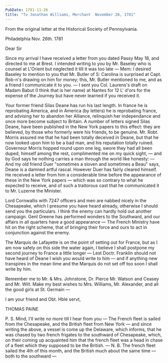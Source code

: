 ```yaml
---
PubDate: 1781-11-26
title: "To Jonathan Williams, Merchant  November 26, 1781"
---
```


   From the original letter at the Historical Society of Pennsylvania.

   Philadelphia Nov. 26th. 1781

   Dear Sir

   Since my arrival I have received a letter from you dated Passy May 18, and
   directed to me at Brest. I intended writing to you by Mr. Baseley who is
   counsel at L'Orient but neglected it till it was too late &mdash; Mem: I desired
   Baseley to mention to you that Mr. Butler of S: Carolina is surprised at
   Capt. Rob-n's drawing on him for money; this, Mr. Butler mentioned to me,
   and as a friend I communicate it to you. &mdash; I sent you Col. Laurens's draft on
   Madam Babut (I think that is her name) at Nantes for 12 L' d'ors for the
   expense of the Journey but have never learned if you received it.

   Your former friend Silas Deane has run his last length. In france he is
   reprobating America, and in America (by letters) he is reprobating france,
   and advising her to abandon her Alliance, relinquish her independance and
   once more become subject to Britain. A number of letters signed Silas
   Deane, have been published in the New York papers to this effect: they are
   believed, by those who formerly were his friends, to be genuine. Mr. Robt.
   Morris assured me that he had been totally deceived in Deane, but that he
   now looked upon him to be a bad man, and his reputation totally ruined.
   Governeur Morris hopped round upon one leg, swore they had all been
   duped, himself among the rest, complimented me on my quick sight, &mdash; and by
   God says he nothing carries a man through the world like honesty: &mdash; And my
   old friend Duer "sometimes a sloven and sometimes a Beau" says, Deane is
   a damned artful rascal. However Duer has fairly cleared himself. He
   received a letter from him a considerable time before the appearance of
   these in the New York papers &mdash; which was so contrary to what he expected to
   receive, and of such a traitorous cast that he communicated it to Mr.
   Luzerne the Minister.

   Lord Cornwallis with 7247 officers and men are nabbed nicely in the
   Chesapeake, which I presume you have heard already, otherwise I should
   send you the particulars. I think the enemy can hardly hold out another
   campaign. Genl Greene has performed wonders to the Southward, and our
   affairs in all quarters have a good appearance &mdash; The French Ministry have
   hit on the right scheme, that of bringing their force and ours to act in
   conjunction against the enemy.

   The Marquis de Lafayette is on the point of setting out for France, but as
   I am now safely on this side the water again, I believe I shall postpone
   my second journey to France a little longer &mdash; Lest Doctr. Franklin should
   not have heard of Deane I wish you would write to him &mdash; and if anything new
   transpires in the mean time and the Marquis do not set off too soon I
   shall write by him.

   Remember me to Mr. & Mrs. Johnstone, Dr. Pierce Mr. Watson and Ceasey and
   Mr. Wilt. Make my best wishes to Mrs. Williams, Mr. Alexander, and all
   the good girls at St. Germain &mdash;

   I am your friend and Obt. Hble servt,

   THOMAS PAINE

   P. S. Mind, I'll write no more till I hear from you &mdash; The French fleet is
   sailed from the Chesapeake, and the British fleet from New York &mdash; and since
   writing the above, a vessel is come up the Delaware, which informs, that he
   was chased by two french frigates to the southward of
   Chesapeake, which, on their coming up acquainted him that the french
   fleet was a head in chase of a fleet which they supposed to be the
   British. &mdash; N. B. The french fleet sailed the 4th of this month, and the British much
   about the same time &mdash; both to the southward &mdash;


